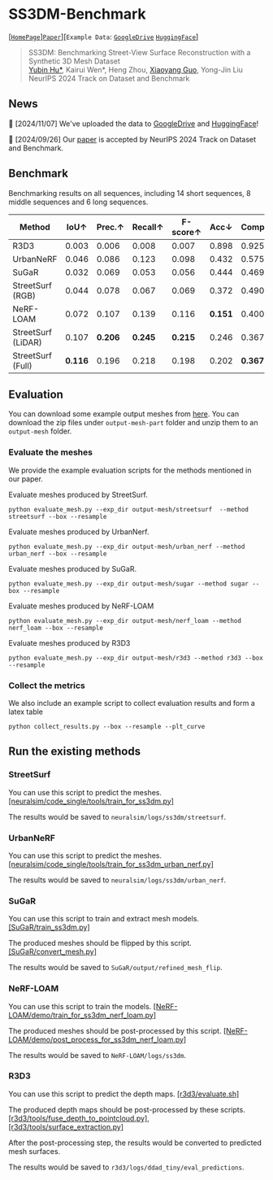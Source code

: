 # SS3DM-Benchmark

[[`HomePage`](https://ss3dm.top/)][`Paper`](https://arxiv.org/abs/2410.21739)][`Example Data`: [`GoogleDrive`](https://drive.google.com/drive/folders/1-5wfhVv4L6UMMqqED741I3HnEviOGsG7) [`HuggingFace`](https://huggingface.co/datasets/SS3DM/SS3DM-Benchmark-example/tree/main)]


> SS3DM: Benchmarking Street-View Surface Reconstruction with a Synthetic 3D Mesh Dataset <br>
[Yubin Hu*](https://github.com/AlbertHuyb), Kairui Wen*, Heng Zhou, [Xiaoyang Guo](https://xy-guo.github.io/), Yong-Jin Liu <br>
NeurIPS 2024 Track on Dataset and Benchmark

## News
🌟 [2024/11/07] We've uploaded the data to [GoogleDrive](https://drive.google.com/drive/folders/1-0xeAUYR6PicWK9eWmslVii3jGtyhL8Z) and [HuggingFace](https://huggingface.co/SS3DM)!

🥳 [2024/09/26] Our [paper](https://arxiv.org/abs/2410.21739) is accepted by NeurIPS 2024 Track on Dataset and Benchmark.

## Benchmark 

Benchmarking results on all sequences, including 14 short sequences, 8 middle sequences and 6 long sequences. 

| Method | IoU↑ | Prec.↑ | Recall↑ | F-score↑ | Acc↓ | Comp↓ | CD↓ | Acc_N↓ | Comp_N↓ | CD_N↓ | CD+CD_N↓ |
|--------|-------|---------|---------|-----------|-------|--------|------|--------|----------|--------|------------|
| R3D3   | 0.003 | 0.006   | 0.008   | 0.007     | 0.898 | 0.925  | 1.823| 0.717  | 0.712    | 1.429  | 3.252       |
| UrbanNeRF | 0.046 | 0.086   | 0.123   | 0.098     | 0.432 | 0.575  | 1.007| 0.442  | 0.557    | 0.999  | 2.006       |
| SuGaR  | 0.032 | 0.069   | 0.053   | 0.056     | 0.444 | 0.469  | 0.914| 0.650  | 0.662    | 1.312  | 2.226       |
| StreetSurf (RGB) | 0.044 | 0.078 | 0.067 | 0.069 | 0.372 | 0.490 | 0.862 | 0.517 | 0.616 | 1.133 | 1.995 |
| NeRF-LOAM | 0.072 | 0.107 | 0.139 | 0.116 | **0.151** | 0.400 | **0.551** | 0.687 | 0.724 | 1.411 | 1.962 |
| StreetSurf (LiDAR) | 0.107 | **0.206** | **0.245** | **0.215** | 0.246 | 0.367 | 0.613 | 0.506 | 0.582 | 1.088 | 1.701 |
| StreetSurf (Full) | **0.116** | 0.196 | 0.218 | 0.198 | 0.202 | **0.367** | 0.569 | **0.414** | **0.541** | **0.955** | **1.524** |

## Evaluation

You can download some example output meshes from [here](https://drive.google.com/drive/folders/1-0xeAUYR6PicWK9eWmslVii3jGtyhL8Z). You can download the zip files under `output-mesh-part` folder and unzip them to an `output-mesh` folder.

### Evaluate the meshes

We provide the example evaluation scripts for the methods mentioned in our paper.

Evaluate meshes produced by StreetSurf.
```
python evaluate_mesh.py --exp_dir output-mesh/streetsurf  --method streetsurf --box --resample
```

Evaluate meshes produced by UrbanNerf.
```
python evaluate_mesh.py --exp_dir output-mesh/urban_nerf --method urban_nerf --box --resample
```

Evaluate meshes produced by SuGaR.
```
python evaluate_mesh.py --exp_dir output-mesh/sugar --method sugar --box --resample
```

Evaluate meshes produced by NeRF-LOAM
```
python evaluate_mesh.py --exp_dir output-mesh/nerf_loam --method nerf_loam --box --resample
```

Evaluate meshes produced by R3D3
```
python evaluate_mesh.py --exp_dir output-mesh/r3d3 --method r3d3 --box --resample
```

### Collect the metrics

We also include an example script to collect evaluation results and form a latex table
```
python collect_results.py --box --resample --plt_curve
```

## Run the existing methods

### StreetSurf

You can use this script to predict the meshes. [[neuralsim/code_single/tools/train_for_ss3dm.py]](https://github.com/AlbertHuyb/neuralsim/blob/main/code_single/tools/train_for_ss3dm.py)

The results would be saved to `neuralsim/logs/ss3dm/streetsurf`.

### UrbanNeRF

You can use this script to predict the meshes. [[neuralsim/code_single/tools/train_for_ss3dm_urban_nerf.py]](https://github.com/AlbertHuyb/neuralsim/blob/main/code_single/tools/train_for_ss3dm_urban_nerf.py)


The results would be saved to `neuralsim/logs/ss3dm/urban_nerf`.

### SuGaR

You can use this script to train and extract mesh models. [[SuGaR/train_ss3dm.py]](https://github.com/AlbertHuyb/SuGaR/blob/main/train_ss3dm.py) 

The produced meshes should be flipped by this script. [[SuGaR/convert_mesh.py]](https://github.com/AlbertHuyb/SuGaR/blob/main/convert_mesh.py)

The results would be saved to `SuGaR/output/refined_mesh_flip`.

### NeRF-LOAM

You can use this script to train the models. [[NeRF-LOAM/demo/train_for_ss3dm_nerf_loam.py]](https://github.com/AlbertHuyb/NeRF-LOAM/blob/master/demo/train_for_ss3dm_nerf_loam.py) 

The produced meshes should be post-processed by this script.  [[NeRF-LOAM/demo/post_process_for_ss3dm_nerf_loam.py]](https://github.com/AlbertHuyb/NeRF-LOAM/blob/master/demo/post_process_for_ss3dm_nerf_loam.py)

The results would be saved to `NeRF-LOAM/logs/ss3dm`.

### R3D3
You can use this script to predict the depth maps. [[r3d3/evaluate.sh]](https://github.com/AlbertHuyb/r3d3/blob/master/evaluate.sh) 

The produced depth maps should be post-processed by these scripts. [[r3d3/tools/fuse_depth_to_pointcloud.py]](https://github.com/AlbertHuyb/r3d3/blob/master/tools/fuse_depth_to_pointcloud.py), [[r3d3/tools/surface_extraction.py]](https://github.com/AlbertHuyb/r3d3/blob/master/tools/surface_extraction.py)

After the post-processing step, the results would be converted to predicted mesh surfaces.

The results would be saved to `r3d3/logs/ddad_tiny/eval_predictions`. 
